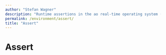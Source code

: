 ```yaml
---
author: "Stefan Wagner"
description: "Runtime assertions in the ao real-time operating system (RTOS)."
permalink: /environment/assert/
title: "Assert"
---
```


# Assert

